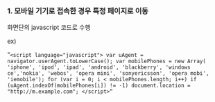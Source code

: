 ### 1. 모바일 기기로 접속한 경우 특정 페이지로 이동


화면단의 javascript 코드로 수행

ex)

“`<script language="javascript">
    var uAgent = navigator.userAgent.toLowerCase();
    var mobilePhones = new Array(
                    'iphone', 'ipod', 'ipad', 'android',
                    'blackberry', 'windows ce','nokia',
                    'webos', 'opera mini', 'sonyericsson',
                    'opera mobi', 'iemobile');
    for (var i = 0; i < mobilePhones.length; i++)
        if (uAgent.indexOf(mobilePhones[i]) != -1)
            document.location = "http://m.example.com";
</script>“`
